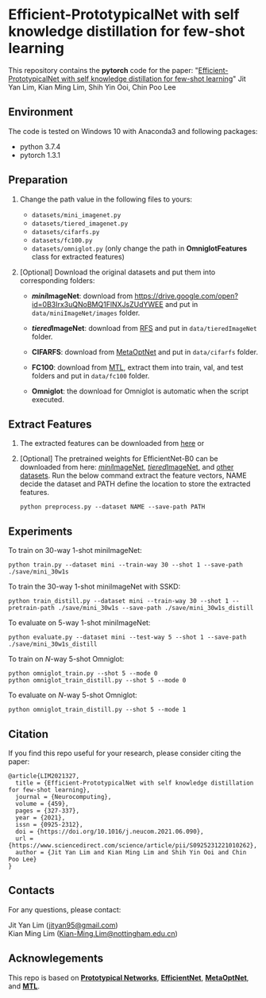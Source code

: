 # Efficient-PrototypicalNet with self knowledge distillation for few-shot learning

This repository contains the **pytorch** code for the paper: "[Efficient-PrototypicalNet with self knowledge distillation for few-shot learning](https://doi.org/10.1016/j.neucom.2021.06.090)" Jit Yan Lim, Kian Ming Lim, Shih Yin Ooi, Chin Poo Lee

## Environment
The code is tested on Windows 10 with Anaconda3 and following packages:
- python 3.7.4
- pytorch 1.3.1

## Preparation
1. Change the path value in the following files to yours:
    - `datasets/mini_imagenet.py`
    - `datasets/tiered_imagenet.py`
    - `datasets/cifarfs.py`
    - `datasets/fc100.py`
    - `datasets/omniglot.py` (only change the path in **OmniglotFeatures** class for extracted features)

2. [Optional] Download the original datasets and put them into corresponding folders:<br/>
    - ***mini*ImageNet**: download from https://drive.google.com/open?id=0B3Irx3uQNoBMQ1FlNXJsZUdYWEE and put in `data/miniImageNet/images` folder.

    - ***tiered*ImageNet**: download from [RFS](https://www.dropbox.com/sh/6yd1ygtyc3yd981/AABVeEqzC08YQv4UZk7lNHvya?dl=0) and put in `data/tieredImageNet` folder.

    - **CIFARFS**: download from [MetaOptNet](https://github.com/kjunelee/MetaOptNet) and put in `data/cifarfs` folder.

    - **FC100**: download from [MTL](https://github.com/yaoyao-liu/meta-transfer-learning), extract them into train, val, and test folders and put in `data/fc100` folder.

    - **Omniglot**: the download for Omniglot is automatic when the script executed.

## Extract Features
1. The extracted features can be downloaded from [here](https://drive.google.com/drive/folders/1xsFs5n_K12l-b2S0rDiprOYPRTrVK90d?usp=share_link) or

2. [Optional] The pretrained weights for EfficientNet-B0 can be downloaded from here: [*mini*ImageNet](https://drive.google.com/file/d/1oKQVT8uRVb0L0mgwUHj89GyVzAHm7OFs/view?usp=share_link), [*tiered*ImageNet](https://drive.google.com/file/d/1OSI6zNsa82d5NzA8asJAZFJSEcpn8txt/view?usp=sharing), and [other datasets](https://drive.google.com/file/d/1G0Q-3gTlvDEBULdbrOoasgLmGFTqxSfz/view?usp=share_link). Run the below command extract the feature vectors, NAME decide the dataset and PATH define the location to store the extracted features. <br/>
    ```
    python preprocess.py --dataset NAME --save-path PATH
    ```

## Experiments
To train on 30-way 1-shot miniImageNet:<br/>
```
python train.py --dataset mini --train-way 30 --shot 1 --save-path ./save/mini_30w1s
```
To train the 30-way 1-shot miniImageNet with SSKD:<br/>
```
python train_distill.py --dataset mini --train-way 30 --shot 1 --pretrain-path ./save/mini_30w1s --save-path ./save/mini_30w1s_distill
```
To evaluate on 5-way 1-shot miniImageNet:<br/>
```
python evaluate.py --dataset mini --test-way 5 --shot 1 --save-path ./save/mini_30w1s_distill
```
To train on *N*-way 5-shot Omniglot:<br/>
```
python omniglot_train.py --shot 5 --mode 0
python omniglot_train_distill.py --shot 5 --mode 0
```
To evaluate on *N*-way 5-shot Omniglot:<br/>
```
python omniglot_train_distill.py --shot 5 --mode 1
```

## Citation
If you find this repo useful for your research, please consider citing the paper:
```
@article{LIM2021327,
  title = {Efficient-PrototypicalNet with self knowledge distillation for few-shot learning},
  journal = {Neurocomputing},
  volume = {459},
  pages = {327-337},
  year = {2021},
  issn = {0925-2312},
  doi = {https://doi.org/10.1016/j.neucom.2021.06.090},
  url = {https://www.sciencedirect.com/science/article/pii/S0925231221010262},
  author = {Jit Yan Lim and Kian Ming Lim and Shih Yin Ooi and Chin Poo Lee}
}
```

## Contacts
For any questions, please contact: <br/>

Jit Yan Lim (jityan95@gmail.com) <br/>
Kian Ming Lim (Kian-Ming.Lim@nottingham.edu.cn)

## Acknowlegements
This repo is based on **[Prototypical Networks](https://github.com/yinboc/prototypical-network-pytorch)**, **[EfficientNet](https://github.com/narumiruna/efficientnet-pytorch)**, **[MetaOptNet](https://github.com/kjunelee/MetaOptNet)**, and **[MTL](https://github.com/yaoyao-liu/meta-transfer-learning)**.
